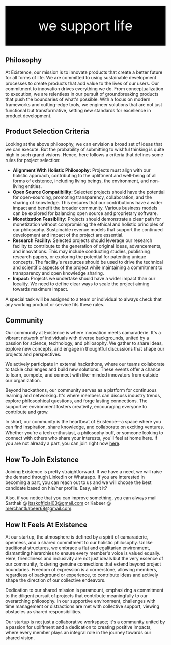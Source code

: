 ![Existence Github Banner](/profile/existence-banner.png)

## Philosophy

At Existence, our mission is to innovate products that create a better future for all forms of life. We are committed to using sustainable development processes to create products that add value to the lives of our users. Our commitment to innovation drives everything we do. From conceptualization to execution, we are relentless in our pursuit of groundbreaking products that push the boundaries of what's possible. With a focus on modern frameworks and cutting-edge tools, we engineer solutions that are not just functional but transformative, setting new standards for excellence in product development.

## Product Selection Criteria

Looking at the above philosophy, we can envision a broad set of ideas that we can execute. But the probability of submitting to wishful thinking is quite high in such grand visions. Hence, here follows a criteria that defines some rules for project selection:

- **Alignment With Holistic Philosophy:** Projects must align with our holistic approach, contributing to the upliftment and well-being of all forms of existence, including living beings, the environment, and non-living entities.
- **Open Source Compatibility:** Selected projects should have the potential for open-sourcing, promoting transparency, collaboration, and the sharing of knowledge. This ensures that our contributions have a wider impact and benefit the broader community. Various business models can be explored for balancing open source and proprietary software.
- **Monetization Feasibility:** Projects should demonstrate a clear path for monetization without compromising the ethical and holistic principles of our philosophy. Sustainable revenue models that support the continued development and impact of the project are essential.
- **Research Facility:** Selected projects should leverage our research facility to contribute to the generation of original ideas, advancements, and innovations. This may include conducting studies, publishing research papers, or exploring the potential for patenting unique concepts. The facility's resources should be used to drive the technical and scientific aspects of the project while maintaining a commitment to transparency and open knowledge sharing.
- **Impact:** Projects we undertake should have a wider impact than our locality. We need to define clear ways to scale the project aiming towards maximum impact.

A special task will be assigned to a team or individual to always check that any working product or service fits these rules.

## Community

Our community at Existence is where innovation meets camaraderie. It's a vibrant network of individuals with diverse backgrounds, united by a passion for science, technology, and philosophy. We gather to share ideas, explore new concepts, and engage in thoughtful discussions that shape our projects and perspectives.

We actively participate in external hackathons, where our teams collaborate to tackle challenges and build new solutions. These events offer a chance to learn, compete, and connect with like-minded innovators from outside our organization.

Beyond hackathons, our community serves as a platform for continuous learning and networking. It's where members can discuss industry trends, explore philosophical questions, and forge lasting connections. The supportive environment fosters creativity, encouraging everyone to contribute and grow.

In short, our community is the heartbeat of Existence—a space where you can find inspiration, share knowledge, and collaborate on exciting ventures. Whether you're a tech enthusiast, a philosophy buff, or someone looking to connect with others who share your interests, you'll feel at home here. If you are not already a part, you can join right now [here](https://chat.whatsapp.com/L7AV0xSGxH292WbXBHErbB).

## How To Join Existence

Joining Existence is pretty straightforward. If we have a need, we will raise the demand through LinkedIn or Whatsapp. If you are interested in becoming a part, you can reach out to us and we will choose the best candidate based on his/her profile. Easy, ain’t it?

Also, if you notice that you can improve something, you can always mail Sarthak @ itsskofficial03@gmail.com or Kabeer @ merchantkabeer68@gmail.com.

## How It Feels At Existence

At our startup, the atmosphere is defined by a spirit of camaraderie, openness, and a shared commitment to our holistic philosophy. Unlike traditional structures, we embrace a flat and egalitarian environment, dismantling hierarchies to ensure every member's voice is valued equally. Here, friendliness and inclusivity are not just ideals but the very essence of our community, fostering genuine connections that extend beyond project boundaries. Freedom of expression is a cornerstone, allowing members, regardless of background or experience, to contribute ideas and actively shape the direction of our collective endeavors.

Dedication to our shared mission is paramount, emphasizing a commitment to the diligent pursuit of projects that contribute meaningfully to our overarching philosophy. In our supportive environment, challenges with time management or distractions are met with collective support, viewing obstacles as shared responsibilities.

Our startup is not just a collaborative workspace; it's a community united by a passion for upliftment and a dedication to creating positive impacts, where every member plays an integral role in the journey towards our shared vision.
